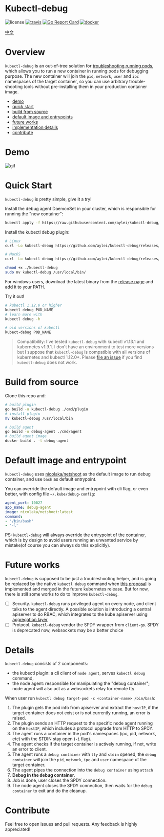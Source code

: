 # Kubectl-debug

![license](https://img.shields.io/hexpm/l/plug.svg)
[![travis](https://travis-ci.org/aylei/kubectl-debug.svg?branch=master)](https://travis-ci.org/aylei/kubectl-debug)
[![Go Report Card](https://goreportcard.com/badge/github.com/aylei/kubectl-debug)](https://goreportcard.com/report/github.com/aylei/kubectl-debug)
[![docker](https://img.shields.io/docker/pulls/aylei/debug-agent.svg)](https://hub.docker.com/r/aylei/debug-agent)

[中文](./docs/zh-cn.md)

# Overview

`kubectl-debug` is an out-of-tree solution for [troubleshooting running pods](https://github.com/kubernetes/community/blob/master/contributors/design-proposals/node/troubleshoot-running-pods.md), which allows you to run a new container in running pods for debugging purpose. The new container will join the `pid`, `network`, `user` and `ipc` namespaces of the target container, so you can use arbitrary trouble-shooting tools without pre-installing them in your production container image.

- [demo](#demo)
- [quick start](#quick-start)
- [build from source](#build-from-source)
- [default image and entrypoints](#default-image-and-entrypoint)
- [future works](#future-works)
- [implementation details](#details)
- [contribute](#contribute)

# Demo

![gif](./docs/kube-debug.gif)

# Quick Start

`kubectl-debug` is pretty simple, give it a try!

Install the debug agent DaemonSet in your cluster, which is responsible for running the "new container":
```bash
kubectl apply -f https://raw.githubusercontent.com/aylei/kubectl-debug/master/scripts/agent_daemonset.yml
```

Install the kubectl debug plugin:
```bash
# Linux
curl -Lo kubectl-debug https://github.com/aylei/kubectl-debug/releases/download/0.0.2/kubectl-debug_0.0.2_linux-amd64

# MacOS
curl -Lo kubectl-debug https://github.com/aylei/kubectl-debug/releases/download/0.0.2/kubectl-debug_0.0.2_macos-amd64

chmod +x ./kubectl-debug
sudo mv kubectl-debug /usr/local/bin/
```

For windows users, download the latest binary from the [release page](https://github.com/aylei/kubectl-debug/releases/tag/0.0.2) and add it to your PATH.

Try it out!
```bash
# kubectl 1.12.0 or higher
kubectl debug POD_NAME
# learn more with 
kubectl debug -h

# old versions of kubectl
kubect-debug POD_NAME
```

> Compatibility: I've tested `kubectl-debug` with kubectl v1.13.1 and kubernetes v1.9.1. I don't have an environment to test more versions but I suppose that `kubectl-debug` is compatible with all versions of kubernetes and kubectl 1.12.0+. Please [file an issue](https://github.com/aylei/kubectl-debug/issues/new) if you find `kubectl-debug` does not work.

# Build from source

Clone this repo and:
```bash
# build plugin
go build -o kubectl-debug ./cmd/plugin
# install plugin
mv kubectl-debug /usr/local/bin

# build agent
go build -o debug-agent ./cmd/agent
# build agent image
docker build . -t debug-agent
```

# Default image and entrypoint

`kubectl-debug` uses [nicolaka/netshoot](https://github.com/nicolaka/netshoot) as the default image to run debug container, and use `bash` as default entrypoint.

You can override the default image and entrypoint with cli flag, or even better, with config file `~/.kube/debug-config`:

```yaml
agent_port: 10027
app_name: debug-agent
image: nicolaka/netshoot:latest
command:
- '/bin/bash'
- '-l'
```

PS: `kubectl-debug` will always override the entrypoint of the container, which is by design to avoid users running an unwanted service by mistake(of course you can always do this explicitly).

# Future works

`kubectl-debug` is supposed to be just a troubleshooting helper, and is going be replaced by the native `kubectl debug` command when [this proposal](https://github.com/kubernetes/community/blob/master/contributors/design-proposals/node/troubleshoot-running-pods.md) is implemented and merged in the future kubernetes release. But for now, there is still some works to do to improve `kubectl-debug`.

- [ ] Security. `kubectl-debug` runs privileged agent on every node, and client talks to the agent directly. A possible solution is introducing a central apiserver to do RBAC, which integrates to the kube apiserver using [aggregation layer](https://kubernetes.io/docs/concepts/extend-kubernetes/api-extension/apiserver-aggregation/)
- [ ] Protocol. `kubectl-debug` vendor the SPDY wrapper from `client-go`. SPDY is deprecated now, websockets may be a better choice

# Details

`kubectl-debug` consists of 2 components:

* the kubectl plugin: a cli client of `node agent`, serves `kubectl debug` command, 
* the node agent: responsible for manipulating the "debug container"; node agent will also act as a websockets relay for remote tty

When user run `kubectl debug target-pod -c <container-name> /bin/bash`:

1. The plugin gets the pod info from apiserver and extract the `hostIP`, if the target container does not exist or is not currently running, an error is raised.
2. The plugin sends an HTTP request to the specific node agent running on the `hostIP`, which includes a protocol upgrade from HTTP to SPDY.
3. The agent runs a container in the pod's namespaces (ipc, pid, network, etc) with the STDIN stay open (`-i` flag).
4. The agent checks if the target container is actively running, if not, write an error to client.
5. The agent runs a `debug container` with `tty` and `stdin` opened, the `debug container` will join the `pid`, `network`, `ipc` and `user` namespace of the target container.
6. The agent pipes the connection into the `debug container` using `attach`
7. **Debug in the debug container**.
8. Job is done, user closes the SPDY connection.
9. The node agent closes the SPDY connection, then waits for the `debug container` to exit and do the cleanup.

# Contribute

Feel free to open issues and pull requests. Any feedback is highly appreciated!

